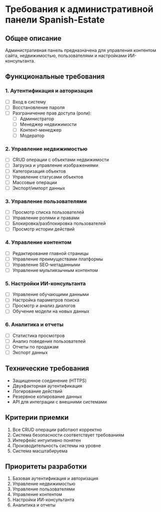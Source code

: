 # Требования к административной панели Spanish-Estate

## Общее описание
Административная панель предназначена для управления контентом сайта, недвижимостью, пользователями и настройками ИИ-консультанта.

## Функциональные требования

### 1. Аутентификация и авторизация
- [ ] Вход в систему
- [ ] Восстановление пароля
- [ ] Разграничение прав доступа (роли):
  - [ ] Администратор
  - [ ] Менеджер недвижимости
  - [ ] Контент-менеджер
  - [ ] Модератор

### 2. Управление недвижимостью
- [ ] CRUD операции с объектами недвижимости
- [ ] Загрузка и управление изображениями
- [ ] Категоризация объектов
- [ ] Управление статусами объектов
- [ ] Массовые операции
- [ ] Экспорт/импорт данных

### 3. Управление пользователями
- [ ] Просмотр списка пользователей
- [ ] Управление ролями и правами
- [ ] Блокировка/разблокировка пользователей
- [ ] Просмотр истории действий

### 4. Управление контентом
- [ ] Редактирование главной страницы
- [ ] Управление преимуществами платформы
- [ ] Управление SEO-метаданными
- [ ] Управление мультиязычным контентом

### 5. Настройки ИИ-консультанта
- [ ] Управление обучающими данными
- [ ] Настройка параметров поиска
- [ ] Просмотр и анализ диалогов
- [ ] Обучение модели на новых данных

### 6. Аналитика и отчеты
- [ ] Статистика просмотров
- [ ] Анализ поведения пользователей
- [ ] Отчеты по продажам
- [ ] Экспорт данных

## Технические требования
- Защищенное соединение (HTTPS)
- Двухфакторная аутентификация
- Логирование действий
- Резервное копирование данных
- API для интеграции с внешними системами

## Критерии приемки
1. Все CRUD операции работают корректно
2. Система безопасности соответствует требованиям
3. Интерфейс интуитивно понятен
4. Производительность системы на уровне
5. Система масштабируема

## Приоритеты разработки
1. Базовая аутентификация и авторизация
2. Управление недвижимостью
3. Управление пользователями
4. Управление контентом
5. Настройки ИИ-консультанта
6. Аналитика и отчеты 